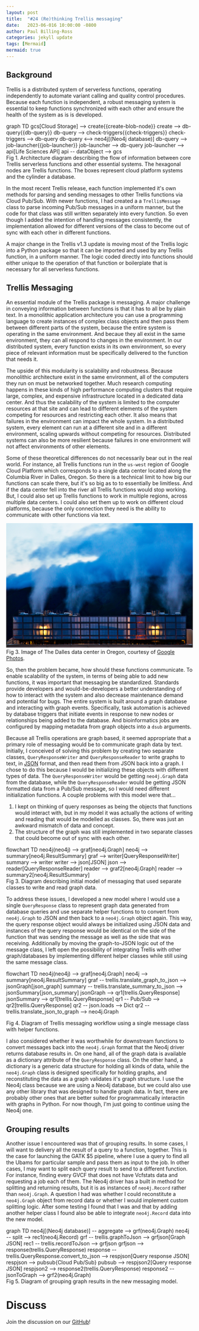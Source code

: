 ```yaml
---
layout: post
title:  "#24 (Re)thinking Trellis messaging"
date:   2023-06-016 10:00:00 -0800
author: Paul Billing-Ross
categories: jekyll update
tags: [Mermaid]
mermaid: true
---
```


## Background
Trellis is a distributed system of serverless functions, operating independently to automate variant calling and quality control procedures. Because each function is independent, a robust messaging system is essential to keep functions synchronized with each other and ensure the health of the system as is is developed.

<div class="mermaid">
    graph TD
        gcs[Cloud Storage] --> create{{create-blob-node}}
        create --> db-query{{db-query}}
        db-query --> check-triggers{{check-triggers}}
        check-triggers --> db-query
        db-query <--> neo4j[(Neo4j database)]
        db-query --> job-launcher{{job-launcher}}
        job-launcher --> db-query
        job-launcher --> api[Life Sciences API]
        api -- dataObject --> gcs
</div>
Fig 1. Architecture diagram describing the flow of information between core Trellis serverless functions and other essential systems. The hexagonal nodes are Trellis functions. The boxes represent cloud platform systems and the cylinder a database.

In the most recent Trellis release, each function implemented it's own methods for parsing and sending messages to other Trellis functions via Cloud Pub/Sub. With newer functions, I had created a a `TrellisMessage` class to parse incoming Pub/Sub messages in a uniform manner, but the code for that class was still written separately into every function. So even though I added the intention of handling messages consistently, the implementation allowed for different versions of the class to become out of sync with each other in different functions.

A major change in the Trellis v1.3 update is moving most of the Trellis logic into a Python package so that it can be imported and used by any Trellis function, in a uniform manner. The logic coded directly into functions should either unique to the operation of that function or boilerplate that is necessary for all serverless functions.

## Trellis Messaging
An essential module of the Trellis package is messaging. A major challenge in conveying information between functions is that it has to all be by plain text. In a monolithic application architecture you can use a programming language to create instances of complex class objects and then pass them between different parts of the system, because the entire system is operating in the same environment. And becaue they all exist in the same environment, they can all respond to changes in the environment. In our distributed system, every function exists in its own environment, so every piece of relevant information must be specifically delivered to the function that needs it.

The upside of this modularity is scalability and robustness. Because monolithic architecture exist in the same environment, all of the computers they run on must be networked together. Much research computing happens in these kinds of high performance computing clusters that require large, complex, and expensive infrastructure located in a dedicated data center. And thus the scalability of the system is limited to the computer resources at that site and can lead to different elements of the system competing for resources and restricting each other. It also means that failures in the environment can impact the whole system. In a distributed system, every element can run at a different site and in a different environment, scaling upwards without competing for resources. Distributed systems can also be more resilient because failures in one environment will not affect environments of other elements.

Some of these theoretical differences do not necessarily bear out in the real world. For instance, all Trellis functions run in the `us-west` region of Google Cloud Platform which corresponds to a single data center located along the Columbia River in Dalles, Oregon. So there is a technical limit to how big our functions can scale there, but it's so big as to to essentially be limitless. And if the data center fell into the river all Trellis functions would stop working. But, I could also set up Trellis functions to work in multiple regions, across multiple data centers. I could also set them up to work on different cloud platforms, because the only connection they need is the ability to communicate with other functions via text.

![Dalles data center](/assets/2023-06-16/the-dalles-cooling-towers.jpg)
Fig 3. Image of The Dalles data center in Oregon, courtesy of [Google Photos](https://www.google.com/about/datacenters/gallery/#!#the-dalles-cooling-towers). 

So, then the problem became, how should these functions communicate. To enable scalability of the system, in terms of being able to add new functions, it was important that messaging be standardized. Standards provide developers and would-be-developers a better understanding of how to interact with the system and also decrease maintenance demand and potential for bugs. The entire system is built around a graph database and interacting with graph events. Specifically, task automation is achieved by database triggers that initiate events in response to new nodes or relationships being added to the database. And bioinformatics jobs are configured by mapping metadata from graph objects into a `dsub` arguments.

Because all Trellis operations are graph based, it seemed appropriate that a primary role of messaging would be to communicate graph data by text. Initially, I conceived of solving this problem by creating two separate classes, `QueryResponseWriter` and `QueryResponseReader` to write graphs to text, in [JSON](https://en.wikipedia.org/wiki/JSON) format, and then read them from JSON back into a graph. I chose to do this because I would be initializing these objects with different types of data. The `QueryResponseWriter` would be getting `neo4j.Graph` data from the database, while the `QueryResponseReader` would be getting JSON formatted data from a Pub/Sub message, so I would need different initialization functions. A couple problems with this model were that...

1. I kept on thinking of query responses as being the objects that functions would interact with, but in my model it was actually the actions of writing and reading that would be modelled as classes. So, there was just an awkward mismatch of data and concept.
2. The structure of the graph was still implemented in two separate classes that could become out of sync with each other.

<div class="mermaid">
flowchart TD
    neo4j(neo4j) --> graf[neo4j.Graph]
    neo4j --> summary[neo4j.ResultSummary]
    graf --> writer[QueryResponseWriter]
    summary --> writer
    writer --> json[JSON]
    json --> reader[QueryResponseReader]
    reader --> graf2[neo4j.Graph]
    reader --> summary2[neo4j.ResultSummary]
</div>
Fig 3. Diagram describing initial model of messaging that used separate classes to write and read graph data.

To address these issues, I developed a new model where I would use a single `QueryResponse` class to represent graph data generated from database queries and use separate helper functions to to convert from `neo4j.Graph` to JSON and then back to a `neo4j.Graph` object again. This way, the query response object would always be initialized using JSON data and instances of the query response would be identical on the side of the function that was sending the message as well as the side that was receiving. Additionally by moving the graph-to-JSON logic out of the message class, I left open the possibility of integrating Trellis with other graph/databases by implementing different helper classes while still using the same message class.

<div class="mermaid">
flowchart TD
    neo4j(neo4j) --> graf[neo4j.Graph]
    neo4j --> summary[neo4j.ResultSummary]
    graf -- trellis.translate_graph_to_json --> jsonGraph[json_graph]
    summary -- trellis.translate_summary_to_json --> jsonSummary[json_summary]
    jsonGraph --> qr1[trellis.QueryResponse]
    jsonSummary --> qr1[trellis.QueryResponse]
    qr1 -- Pub/Sub --> qr2[trellis.QueryResponse]
    qr2 -- json.loads --> Dict
    qr2 -- trellis.translate_json_to_graph --> neo4j.Graph
</div>

Fig 4. Diagram of Trellis messaging workflow using a single message class with helper functions.

I also considered whether it was worthwhile for downstream functions to convert messages back into the `neo4j.Graph` format that the Neo4j driver returns database results in. On one hand, all of the graph data is available as a dictionary attribute of the `QueryResponse` class. On the other hand, a dictionary is a generic data structure for holding all kinds of data, while the `neo4j.Graph` class is designed specifically for holding graphs, and reconstituting the data as a graph validates it's graph structure. I use the Neo4j class because we are using a Neo4j database, but we could also use any other library that was designed to handle graph data. In fact, there are probably other ones that are better suited for programmatically interactin with graphs in Python. For now though, I'm just going to continue using the Neo4j one.

## Grouping results
Another issue I encountered was that of grouping results. In some cases, I will want to delivery all the result of a query to a function, together. This is the case for launching the GATK $5 pipeline, where I use a query to find all the Ubams for particular sample and pass them as input to the job. In other cases, I may want to split each query result to send to a different function. For instance, finding every GVCF that does not have Vcfstats data and requesting a job each of them. The Neo4j driver has a built in method for splitting and returning results, but it is as instances of `neo4j.Record` rather than `neo4j.Graph`. A question I had was whether I could reconstitute a `neo4j.Graph` object from record data or whether I would implement custom splitting logic. After some testing I found that I was and that by adding another helper class I found also be able to integrate `neo4j.Record` data into the new model.

<div class="mermaid">
graph TD
    neo4j[(Neo4j database)] -- aggregate --> grf(neo4j.Graph)
    neo4j -- split --> rec1(neo4j.Record)
    grf -- trellis.graphToJson --> grfjson[Graph JSON]
    rec1 -- trellis.recordToJson --> grfjson
    grfjson --> response(trellis.QueryResponse)
    response -- trellis.QueryResponse.convert_to_json --> respjson[Query response JSON]
    respjson --> pubsub{Cloud Pub/Sub} 
    pubsub --> respjson2[Query response JSON]
    respjson2 --> response2(trellis.QueryResponse)
    response2 -- jsonToGraph --> grf2(neo4j.Graph)
</div>
Fig 5. Diagram of grouping graph results in the new messaging model.


# Discuss
Join the discussion on our <ins>[GitHub](https://github.com/orgs/va-big-data-genomics/discussions/27)</ins>!